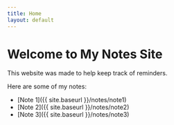```yaml
---
title: Home
layout: default
---
```


# Welcome to My Notes Site

This website was made to help keep track of reminders.

Here are some of my notes:

<!-- - [Note 1]({{ '/notes/note1' | relative_url }})
- [Note 2]({{ '/notes/note2' | relative_url }})
- [Note 3]({{ '/notes/note3' | relative_url }}) -->

- [Note 1]({{ site.baseurl }}/notes/note1)
- [Note 2]({{ site.baseurl }}/notes/note2)
- [Note 3]({{ site.baseurl }}/notes/note3)
